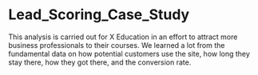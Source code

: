 # Lead_Scoring_Case_Study
This analysis is carried out for X Education in an effort to attract more business professionals to their courses. We learned a lot from the fundamental data on how potential customers use the site, how long they stay there, how they got there, and the conversion rate.
